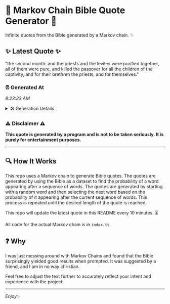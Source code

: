 # 📖 Markov Chain Bible Quote Generator 📖

Infinite quotes from the Bible generated by a Markov chain. ✨

## ✨ Latest Quote ✨
"the second month: and the priests and the levites were purified together, all of them were pure, and killed the passover for all the children of the captivity, and for their brethren the priests, and for themselves."

### ⏰ Generated At
*8:23:23 AM*

<details>
    <summary>🛠️ Generation Details</summary>
    <p>
        <strong>🌱 Seed:</strong> the<br>
        <strong>🔄 Iterations:</strong> 36<br>
        <strong>📜 Context History:</strong><br>[ the ]: second<br>[ the, second ]: month:<br>[ the, second, month: ]: and<br>[ the, second, month:, and ]: the<br>[ the, second, month:, and, the ]: priests<br>[ the, second, month:, and, the, priests ]: and<br>[ second, month:, and, the, priests, and ]: the<br>[ month:, and, the, priests, and, the ]: levites<br>[ and, the, priests, and, the, levites ]: were<br>[ the, priests, and, the, levites, were ]: purified<br>[ priests, and, the, levites, were, purified ]: together,<br>[ and, the, levites, were, purified, together, ]: all<br>[ the, levites, were, purified, together,, all ]: of<br>[ levites, were, purified, together,, all, of ]: them<br>[ were, purified, together,, all, of, them ]: were<br>[ purified, together,, all, of, them, were ]: pure,<br>[ together,, all, of, them, were, pure, ]: and<br>[ all, of, them, were, pure,, and ]: killed<br>[ of, them, were, pure,, and, killed ]: the<br>[ them, were, pure,, and, killed, the ]: passover<br>[ were, pure,, and, killed, the, passover ]: for<br>[ pure,, and, killed, the, passover, for ]: all<br>[ and, killed, the, passover, for, all ]: the<br>[ killed, the, passover, for, all, the ]: children<br>[ the, passover, for, all, the, children ]: of<br>[ passover, for, all, the, children, of ]: the<br>[ for, all, the, children, of, the ]: captivity,<br>[ all, the, children, of, the, captivity, ]: and<br>[ the, children, of, the, captivity,, and ]: for<br>[ children, of, the, captivity,, and, for ]: their<br>[ of, the, captivity,, and, for, their ]: brethren<br>[ the, captivity,, and, for, their, brethren ]: the<br>[ captivity,, and, for, their, brethren, the ]: priests,<br>[ and, for, their, brethren, the, priests, ]: and<br>[ for, their, brethren, the, priests,, and ]: for<br>[ their, brethren, the, priests,, and, for ]: themselves.<br>
    </p>
</details>

### ⚠️ Disclaimer ⚠️
**This quote is generated by a program and is not to be taken seriously. It is purely for entertainment purposes.**

---

## 🔍 How It Works

This repo uses a Markov chain to generate Bible quotes. The quotes are generated by using the Bible as a dataset to find the probability of a word appearing after a sequence of words. The quotes are generated by starting with a random word and then selecting the next word based on the probability of it appearing after the current sequence of words. This process is repeated until the desired length of the quote is reached.

This repo will update the latest quote in this README every 10 minutes. ⏳

All code for the actual Markov chain is in `index.ts`.

## ❓ Why

I was just messing around with Markov Chains and found that the Bible surprisingly yielded good results when prompted. 
It was suggested by a friend, and I am in no way christian.

Feel free to adjust the text further to accurately reflect your intent and experience with the project!

---

*Enjoy*✨
